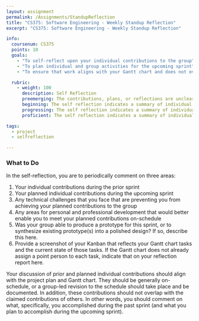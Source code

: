 ```yaml
---
layout: assignment
permalink: /Assignments/StandupReflection
title: "CS375: Software Engineering - Weekly Standup Reflection"
excerpt: "CS375: Software Engineering - Weekly Standup Reflection"

info:
  coursenum: CS375
  points: 10
  goals:
    - "To self-reflect upon your individual contributions to the group"
    - "To plan individual and group activities for the upcoming sprint"
    - "To ensure that work aligns with your Gantt chart and does not overlap the efforts of another."

  rubric:
    - weight: 100
      description: Self Reflection
      preemerging: The contributions, plans, or reflections are unclear or missing
      beginning: The self reflection indicates a summary of individual progress in the prior sprint that overlaps with the contributions of another.  The self reflection indicates a summary of individual activities for the upcoming sprint that overlaps with the contributions of another.  The reflection does not thoughtfully comment on technical challenges and areas of personal development.
      progressing: The self reflection indicates a summary of individual progress in the prior sprint that does not overlap with the contributions of another.  The self reflection indicates a summary of individual activities for the upcoming sprint that overlaps in minor ways with the contributions of another that can be resolved in a stand up meeting.  The reflection includes a thougtful discussion of technical challenges and areas for personal development. 
      proficient: The self reflection indicates a summary of individual progress in the prior sprint that does not overlap with the contributions of another.  The self reflection indicates a summary of individual activities for the upcoming sprint that does not overlap with the contributions of another.  The reflection includes a thougtful discussion of technical challenges and areas for personal development.

tags:
  - project
  - selfreflection

---
```


### What to Do

In the self-reflection, you are to periodically comment on three areas:

1. Your individual contributions during the prior sprint
2. Your planned individual contributions during the upcoming sprint
3. Any technical challenges that you face that are preventing you from achieving your planned contributions to the group
4. Any areas for personal and professional development that would better enable you to meet your planned contributions on-schedule
5. Was your group able to produce a prototype for this sprint, or to synthesize existing prototype(s) into a polished design?  If so, describe this here.
6. Provide a screenshot of your Kanban that reflects your Gantt chart tasks and the current state of those tasks.  If the Gantt chart does not already assign a point person to each task, indicate that on your reflection report here.

Your discussion of prior and planned individual contributions should align with the project plan and Gantt chart.  They should be generally on-schedule, or a group-led revision to the schedule should take place and be documented.  In addition, these contributions should not overlap with the claimed contributions of others.  In other words, you should comment on what, specifically, you accomplished during the past sprint (and what you plan to accomplish during the upcoming sprint).